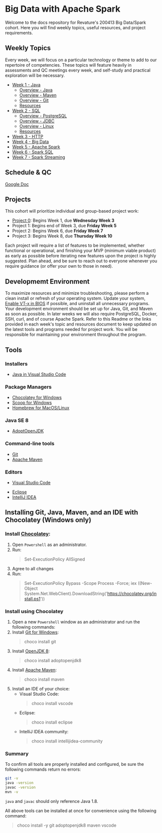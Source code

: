 # Big Data with Apache Spark
Welcome to the docs repository for Revature's 200413 Big Data/Spark cohort. Here you will find weekly topics, useful resources, and project requirements.

## Weekly Topics
Every week, we will focus on a particular technology or theme to add to our repertoire of competencies. These topics will feature heavily in assessments and QC meetings every week, and self-study and practical exploration will be necessary.
- [Week 1 - Java](week-1-java.md)
  - [Overview - Java](overview-java.md)
  - [Overview - Maven](overview-maven.md)
  - [Overview - Git](overview-git.md)
  - [Resources](resources-week-1.md)
- [Week 2 - SQL](week-2-linux-sql.md)
  - [Overview - PostgreSQL](overview-postgresql.md)
  - [Overview - JDBC](overview-jdbc.md)
  - [Overview - Linux](overview-linux.md)
  - [Resources](resources-week-2.md)
- [Week 3 - HTTP](week-3-http.md)
- [Week 4 - Big Data](week-4-big-data.md)
- [Week 5 - Apache Spark](week-5-apache-spark.md)
- [Week 6 - Spark SQL](week-6-spark-sql.md)
- [Week 7 - Spark Streaming](week-7-spark-streaming.md)

## Schedule & QC
[Google Doc](https://docs.google.com/document/d/1uVyBmeeKMbwQUCCiRurbpK1NBbpotbMsukZp2WLXtxk/edit?usp=sharing)

## Projects
This cohort will prioritize individual and group-based project work:
- [Project 0](project0.md): Begins Week 1, due **Wednesday Week 3**
- Project 1: Begins end of Week 3, due **Friday Week 5**
- Project 2: Begins Week 6, due **Friday Week 7**
- Project 3: Begins Week 8, due **Thursday Week 10**

Each project will require a list of features to be implemented, whether functional or operational, and finishing your MVP (minimum viable product) as early as possible before iterating new features upon the project is highly suggested. Plan ahead, and be sure to reach out to everyone whenever you require guidance (or offer your own to those in need).

## Developmemt Environment
To maximize resources and minimize troubleshooting, please perform a clean install or refresh of your operating system. Update your system, [Enable VT-x in BIOS](https://www.wikihow.tech/Enable-VT%E2%80%90x-in-BIOS) if possible, and uninstall all unnecessary programs. Your development environment should be set up for Java, Git, and Maven as soon as possible. In later weeks we will also require PostgreSQL, Docker, SSH, curl, and of course Apache Spark. Refer to this Readme or the links provided in each week's topic and resources document to keep updated on the latest tools and programs needed for project work. You will be responsible for maintaining your environment throughout the program.

## Tools
### Installers
- [Java in Visual Studio Code](https://code.visualstudio.com/docs/languages/java)

### Package Managers
- [Chocolatey for Windows](https://chocolatey.org)
- [Scoop for Windows](https://scoop.sh/)
- [Homebrew for MacOS/Linux](https://brew.sh/)

### Java SE 8 
* [AdoptOpenJDK](https://adoptopenjdk.net/)

### Command-line tools
* [Git](https://git-scm.com)
* [Apache Maven](https://maven.apache.org/)

### Editors
* [Visual Studio Code](https://code.visualstudio.com/)
- [Eclipse](https://www.eclipse.org/downloads/packages/)
- [IntelliJ IDEA](https://www.jetbrains.com/idea/)

## Installing Git, Java, Maven, and an IDE with Chocolatey (Windows only)
### Install [Chocolatey](https://chocolatey.org):
1. Open `Powershell` as an administrator.
1. Run:
    >Set-ExecutionPolicy AllSigned
1. Agree to all changes
1. Run:
    >Set-ExecutionPolicy Bypass -Scope Process -Force; iex ((New-Object System.Net.WebClient).DownloadString('https://chocolatey.org/install.ps1'))

### Install using Chocolatey
1. Open a new `Powershell` window as an administrator and run the following commands:
1. Install [Git for Windows](https://git-scm.com):
    >choco install git
1. Install [OpenJDK 8](https://adoptopenjdk.net/):
    >choco install adoptopenjdk8
1. Install [Apache Maven](https://maven.apache.org/):
    >choco install maven
1. Install an IDE of your choice:
   - Visual Studio Code:
        >choco install vscode
   - Eclipse:
        >choco install eclipse
   - IntelliJ IDEA community:
        >choco install intellijidea-community

### Summary
To confirm all tools are properly installed and configured, be sure the following commands return no errors:
```bash
git -v
java -version
javac -version
mvn -v
```

`java` and `javac` should only reference Java 1.8.

All above tools can be installed at once for convenience using the following command:
>choco install -y git adoptopenjdk8 maven vscode
